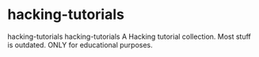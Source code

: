 # hacking-tutorials


hacking-tutorials hacking-tutorials  A Hacking tutorial collection. Most stuff is outdated. ONLY for educational purposes.




